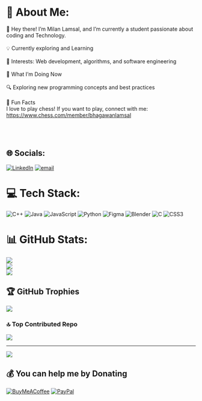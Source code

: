 # 💫 About Me:
👋 Hey there! I’m Milan Lamsal, and I’m currently a student passionate about coding and Technology.<br><br>💡 Currently exploring and Learning <br> <br>🔹 Interests: Web development, algorithms, and software engineering  <br><br>📌 What I’m Doing Now <br> <br>🔍 Exploring new programming concepts and best practices  <br><br>🎉 Fun Facts<br>      I love to play chess! If you want to play, connect with me:<br>      https://www.chess.com/member/bhagawanlamsal<br><br><br><br>


## 🌐 Socials:
[![LinkedIn](https://img.shields.io/badge/LinkedIn-%230077B5.svg?logo=linkedin&logoColor=white)](https://linkedin.com/in/https://www.linkedin.com/in/milanlamsal/) [![email](https://img.shields.io/badge/Email-D14836?logo=gmail&logoColor=white)](mailto:milan123lamsal@gmail.com) 

# 💻 Tech Stack:
![C++](https://img.shields.io/badge/c++-%2300599C.svg?style=for-the-badge&logo=c%2B%2B&logoColor=white) ![Java](https://img.shields.io/badge/java-%23ED8B00.svg?style=for-the-badge&logo=openjdk&logoColor=white) ![JavaScript](https://img.shields.io/badge/javascript-%23323330.svg?style=for-the-badge&logo=javascript&logoColor=%23F7DF1E) ![Python](https://img.shields.io/badge/python-3670A0?style=for-the-badge&logo=python&logoColor=ffdd54) ![Figma](https://img.shields.io/badge/figma-%23F24E1E.svg?style=for-the-badge&logo=figma&logoColor=white) ![Blender](https://img.shields.io/badge/blender-%23F5792A.svg?style=for-the-badge&logo=blender&logoColor=white) ![C](https://img.shields.io/badge/c-%2300599C.svg?style=for-the-badge&logo=c&logoColor=white) ![CSS3](https://img.shields.io/badge/css3-%231572B6.svg?style=for-the-badge&logo=css3&logoColor=white)
# 📊 GitHub Stats:
![](https://github-readme-stats.vercel.app/api?username=Milan-Lamsal&theme=dark&hide_border=false&include_all_commits=false&count_private=false)<br/>
![](https://github-readme-streak-stats.herokuapp.com/?user=Milan-Lamsal&theme=dark&hide_border=false)<br/>
![](https://github-readme-stats.vercel.app/api/top-langs/?username=Milan-Lamsal&theme=dark&hide_border=false&include_all_commits=false&count_private=false&layout=compact)

## 🏆 GitHub Trophies
![](https://github-profile-trophy.vercel.app/?username=Milan-Lamsal&theme=radical&no-frame=false&no-bg=true&margin-w=4)

### 🔝 Top Contributed Repo
![](https://github-contributor-stats.vercel.app/api?username=Milan-Lamsal&limit=5&theme=dark&combine_all_yearly_contributions=true)

---
[![](https://visitcount.itsvg.in/api?id=Milan-Lamsal&icon=0&color=0)](https://visitcount.itsvg.in)

  ## 💰 You can help me by Donating
  [![BuyMeACoffee](https://img.shields.io/badge/Buy%20Me%20a%20Coffee-ffdd00?style=for-the-badge&logo=buy-me-a-coffee&logoColor=black)](https://buymeacoffee.com/Milanlamsal) [![PayPal](https://img.shields.io/badge/PayPal-00457C?style=for-the-badge&logo=paypal&logoColor=white)](https://paypal.me/MilanLamsal101) 

  
<!-- Proudly created with GPRM ( https://gprm.itsvg.in ) -->
